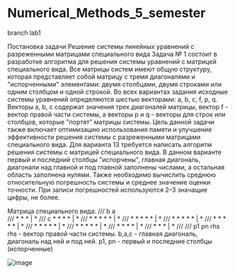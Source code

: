 # Numerical_Methods_5_semester

branch lab1

Постановка задачи 
Решение системы линейных уравнений с разреженными матрицами специального вида
Задача № 1 состоит в разработке алгоритма для решения системы уравнений с матрицей специального вида. Bсе матрицы систем имеют общую структуру, которая представляет собой матрицу с тремя диагоналями и "испорченными" элементами: двумя столбцами, двумя строками или одним столбцом и одной строкой. 
Во всех вариантах задания исходные системы уравнений определяются шестью векторами: a, b, c, f, p, q. Векторы a, b, c содержат значения трех диагоналей матрицы, вектор f - вектор правой части системы, а векторы p и q - векторы для строк или столбцов, которые "портят" матрицы системы.
Цель данной задачи также включает оптимизацию использования памяти и улучшение эффективности решения системы с разреженными матрицами специального вида. 
Для варианта 13 требуется написать алгоритм решения системы с матрицей специального вида. В данном варианте первый и последний столбцы "испорчены", главная диагональ, диагонали над главной и под главной заполнены числами, а остальная область заполнена нулями. Также необходимо вычислить среднюю относительную погрешность системы и среднее значение оценки точности.
При записи погрешностей используются 2–3 значащие цифры, не более.

Матрица специального вида:
/// 	    b         a							
/// 		*	*								*    |    *
/// c   *	*	*							*    |    *
/// 		*	*	*	*						*    |    *
/// 		*		*	*	*					*    |    *
/// 		*			*	*	*				*    |    *
/// 		*				*	*	*			*    |    *
/// 		*					*	*	*		*    |    *
/// 		*						*	*	*	*    |    *
/// 		*							*	*	*    |    *
/// 		*								*	*    |    *
/// 
///     p1                pn      rhs
rhs - вектор правой части системы.
b,a,c - главная диагональ, диагональ над ней и под ней.
p1, pn - первый и последние столбцы (испорченные)

![image](https://github.com/NIOHOMY/Numerical_Methods_56_semester/assets/38347892/17a8e73e-4f82-49ef-b2ec-048389321e94)
